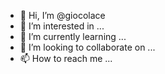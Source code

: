 - 👋 Hi, I’m @giocolace
- 👀 I’m interested in ...
- 🌱 I’m currently learning ...
- 💞️ I’m looking to collaborate on ...
- 📫 How to reach me ...

<!---
giocolace/giocolace is a ✨ special ✨ repository because its `README.md` (this file) appears on your GitHub profile.
You can click the Preview link to take a look at your changes.
--->
